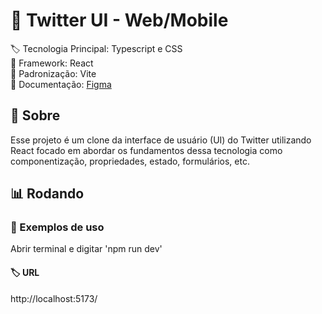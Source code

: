 # :bookmark: Twitter UI - Web/Mobile

:label: Tecnologia Principal: Typescript e CSS
<br> :bricks: Framework: React 
<br> :page_facing_up: Padronização: Vite
<br> :book: Documentação: <a href='https://www.figma.com/file/Th0Tg2BqQ6e9woozmUmFAW/Twitter-UI---Web%2FMobile?type=design&node-id=1-937&t=2SQWI9wT3nEy1kIy-0' target='_blank'>Figma</a>

## :dart: Sobre

Esse projeto é um clone da interface de usuário (UI) do Twitter utilizando React focado em abordar os fundamentos dessa tecnologia como componentização, propriedades, estado, formulários, etc.

## :bar_chart: Rodando

### :test_tube: Exemplos de uso

Abrir terminal e digitar 'npm run dev'

#### :label: URL

http://localhost:5173/